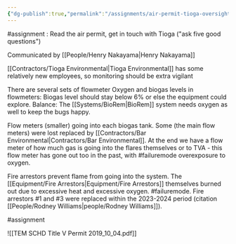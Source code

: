```yaml
---
{"dg-publish":true,"permalink":"/assignments/air-permit-tioga-oversight/","noteIcon":"","created":"2025-01-24T14:54:33.680-06:00"}
---
```


#assignment : Read the air permit, get in touch with Tioga ("ask five good questions")

Communicated by [[People/Henry Nakayama\|Henry Nakayama]]

[[Contractors/Tioga Environmental\|Tioga Environmental]] has some relatively new employees, so monitoring should be extra vigilant

There are several sets of flowmeter
Oxygen and biogas levels in flowmeters: Biogas level should stay below 6% or else the equipment could explore. Balance: The [[Systems/BioRem\|BioRem]] system needs oxygen as well to keep the bugs happy.

Flow meters (smaller) going into each biogas tank.
Some (the main flow meters) were lost replaced by [[Contractors/Bar Environmental\|Contractors/Bar Environmental]].
At the end we have a flow meter of how much gas is going into the flares themselves or to TVA - this flow meter has gone out too in the past, with #failuremode overexposure to oxygen.

Fire arrestors prevent flame from going into the system. The [[Equipment/Fire Arrestors\|Equipment/Fire Arrestors]] themselves burned out due to excessive heat and excessive oxygen. #failuremode. Fire arrestors #1 and #3 were replaced within the 2023-2024 period (citation [[People/Rodney Williams\|people/Rodney Williams]]).


#assignment

![[TEM SCHD Title V Permit 2019_10_04.pdf]]